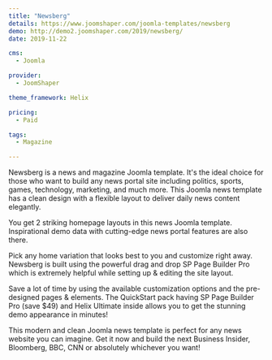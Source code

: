 ```yaml
---
title: "Newsberg"
details: https://www.joomshaper.com/joomla-templates/newsberg
demo: http://demo2.joomshaper.com/2019/newsberg/
date: 2019-11-22

cms: 
  - Joomla

provider:
  - JoomShaper

theme_framework: Helix

pricing:
  - Paid

tags:
  - Magazine

---
```


Newsberg is a news and magazine Joomla template. It's the ideal choice for those who want to build any news portal site including politics, sports, games, technology, marketing, and much more. This Joomla news template has a clean design with a flexible layout to deliver daily news content elegantly.

You get 2 striking homepage layouts in this news Joomla template. Inspirational demo data with cutting-edge news portal features are also there.

Pick any home variation that looks best to you and customize right away. Newsberg is built using the powerful drag and drop SP Page Builder Pro which is extremely helpful while setting up & editing the site layout.

Save a lot of time by using the available customization options and the pre-designed pages & elements. The QuickStart pack having SP Page Builder Pro (save $49) and Helix Ultimate inside allows you to get the stunning demo appearance in minutes!

This modern and clean Joomla news template is perfect for any news website you can imagine. Get it now and build the next Business Insider, Bloomberg, BBC, CNN or absolutely whichever you want!




